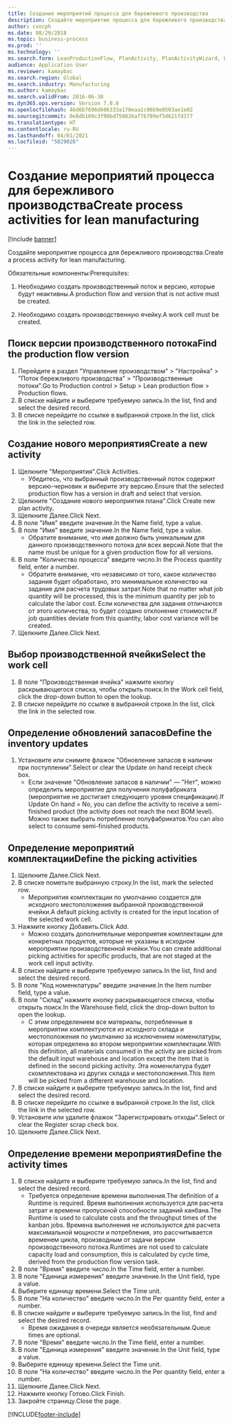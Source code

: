 ```yaml
---
title: Создание мероприятий процесса для бережливого производства
description: Создайте мероприятие процесса для бережливого производства.
author: cvocph
ms.date: 08/29/2018
ms.topic: business-process
ms.prod: ''
ms.technology: ''
ms.search.form: LeanProductionFlow, PlanActivity, PlanActivityWizard, LeanWorkCellLookup, InventLocationIdLookup, PlanActivityDetails, KanbanJobPickingListPart
audience: Application User
ms.reviewer: kamaybac
ms.search.region: Global
ms.search.industry: Manufacturing
ms.author: kamaybac
ms.search.validFrom: 2016-06-30
ms.dyn365.ops.version: Version 7.0.0
ms.openlocfilehash: 46d6b7696d606333a170eaa1c06b9e0503ae1e02
ms.sourcegitcommit: 0e8db169c3f90bd750826af76709ef5d621fd377
ms.translationtype: HT
ms.contentlocale: ru-RU
ms.lasthandoff: 04/01/2021
ms.locfileid: "5829026"
---
```

# <a name="create-process-activities-for-lean-manufacturing"></a><span data-ttu-id="155ed-103">Создание мероприятий процесса для бережливого производства</span><span class="sxs-lookup"><span data-stu-id="155ed-103">Create process activities for lean manufacturing</span></span>

[!include [banner](../../includes/banner.md)]

<span data-ttu-id="155ed-104">Создайте мероприятие процесса для бережливого производства.</span><span class="sxs-lookup"><span data-stu-id="155ed-104">Create a process activity for lean manufacturing.</span></span> 

<span data-ttu-id="155ed-105">Обязательные компоненты:</span><span class="sxs-lookup"><span data-stu-id="155ed-105">Prerequisites:</span></span> 

1. <span data-ttu-id="155ed-106">Необходимо создать производственный поток и версию, которые будут неактивны.</span><span class="sxs-lookup"><span data-stu-id="155ed-106">A production flow and version that is not active must be created.</span></span>

2. <span data-ttu-id="155ed-107">Необходимо создать производственную ячейку.</span><span class="sxs-lookup"><span data-stu-id="155ed-107">A work cell must be created.</span></span>


## <a name="find-the-production-flow-version"></a><span data-ttu-id="155ed-108">Поиск версии производственного потока</span><span class="sxs-lookup"><span data-stu-id="155ed-108">Find the production flow version</span></span>
1. <span data-ttu-id="155ed-109">Перейдите в раздел "Управление производством" > "Настройка" > "Поток бережливого производства" > "Производственные потоки".</span><span class="sxs-lookup"><span data-stu-id="155ed-109">Go to Production control > Setup > Lean production flow > Production flows.</span></span>
2. <span data-ttu-id="155ed-110">В списке найдите и выберите требуемую запись.</span><span class="sxs-lookup"><span data-stu-id="155ed-110">In the list, find and select the desired record.</span></span>
3. <span data-ttu-id="155ed-111">В списке перейдите по ссылке в выбранной строке.</span><span class="sxs-lookup"><span data-stu-id="155ed-111">In the list, click the link in the selected row.</span></span>

## <a name="create-a-new-activity"></a><span data-ttu-id="155ed-112">Создание нового мероприятия</span><span class="sxs-lookup"><span data-stu-id="155ed-112">Create a new activity</span></span>
1. <span data-ttu-id="155ed-113">Щелкните "Мероприятия".</span><span class="sxs-lookup"><span data-stu-id="155ed-113">Click Activities.</span></span>
    * <span data-ttu-id="155ed-114">Убедитесь, что выбранный производственный поток содержит версию-черновик и выберите эту версию.</span><span class="sxs-lookup"><span data-stu-id="155ed-114">Ensure that the selected production flow has a version in draft and select that version.</span></span>  
2. <span data-ttu-id="155ed-115">Щелкните "Создание нового мероприятия плана".</span><span class="sxs-lookup"><span data-stu-id="155ed-115">Click Create new plan activity.</span></span>
3. <span data-ttu-id="155ed-116">Щелкните Далее.</span><span class="sxs-lookup"><span data-stu-id="155ed-116">Click Next.</span></span>
4. <span data-ttu-id="155ed-117">В поле "Имя" введите значение.</span><span class="sxs-lookup"><span data-stu-id="155ed-117">In the Name field, type a value.</span></span>
5. <span data-ttu-id="155ed-118">В поле "Имя" введите значение.</span><span class="sxs-lookup"><span data-stu-id="155ed-118">In the Name field, type a value.</span></span>
    * <span data-ttu-id="155ed-119">Обратите внимание, что имя должно быть уникальным для данного производственного потока для всех версий.</span><span class="sxs-lookup"><span data-stu-id="155ed-119">Note that the name must be unique for a given production flow for all versions.</span></span>  
6. <span data-ttu-id="155ed-120">В поле "Количество процесса" введите число.</span><span class="sxs-lookup"><span data-stu-id="155ed-120">In the Process quantity field, enter a number.</span></span>
    * <span data-ttu-id="155ed-121">Обратите внимание, что независимо от того, какое количество задания будет обработано, это минимальное количество на задание для расчета трудовых затрат.</span><span class="sxs-lookup"><span data-stu-id="155ed-121">Note that no matter what job quantity will be processed, this is the minimum quantity per job to calculate the labor cost.</span></span> <span data-ttu-id="155ed-122">Если количества для задания отличаются от этого количества, то будет создано отклонение стоимости.</span><span class="sxs-lookup"><span data-stu-id="155ed-122">If job quantities deviate from this quantity, labor cost variance will be created.</span></span>  
7. <span data-ttu-id="155ed-123">Щелкните Далее.</span><span class="sxs-lookup"><span data-stu-id="155ed-123">Click Next.</span></span>

## <a name="select-the-work-cell"></a><span data-ttu-id="155ed-124">Выбор производственной ячейки</span><span class="sxs-lookup"><span data-stu-id="155ed-124">Select the work cell</span></span>
1. <span data-ttu-id="155ed-125">В поле "Производственная ячейка" нажмите кнопку раскрывающегося списка, чтобы открыть поиск.</span><span class="sxs-lookup"><span data-stu-id="155ed-125">In the Work cell field, click the drop-down button to open the lookup.</span></span>
2. <span data-ttu-id="155ed-126">В списке перейдите по ссылке в выбранной строке.</span><span class="sxs-lookup"><span data-stu-id="155ed-126">In the list, click the link in the selected row.</span></span>

## <a name="define-the-inventory-updates"></a><span data-ttu-id="155ed-127">Определение обновлений запасов</span><span class="sxs-lookup"><span data-stu-id="155ed-127">Define the inventory updates</span></span>
1. <span data-ttu-id="155ed-128">Установите или снимите флажок "Обновление запасов в наличии при поступлении".</span><span class="sxs-lookup"><span data-stu-id="155ed-128">Select or clear the Update on hand receipt check box.</span></span>
    * <span data-ttu-id="155ed-129">Если значение "Обновление запасов в наличии" — "Нет", можно определить мероприятие для получения полуфабриката (мероприятие не достигает следующего уровня спецификации).</span><span class="sxs-lookup"><span data-stu-id="155ed-129">If Update On hand = No, you can define the activity to receive a semi-finished product (the activity does not reach the next BOM level).</span></span>    <span data-ttu-id="155ed-130">Можно также выбрать потребление полуфабрикатов.</span><span class="sxs-lookup"><span data-stu-id="155ed-130">You can also select to consume semi-finished products.</span></span>  

## <a name="define-the-picking-activities"></a><span data-ttu-id="155ed-131">Определение мероприятий комплектации</span><span class="sxs-lookup"><span data-stu-id="155ed-131">Define the picking activities</span></span>
1. <span data-ttu-id="155ed-132">Щелкните Далее.</span><span class="sxs-lookup"><span data-stu-id="155ed-132">Click Next.</span></span>
2. <span data-ttu-id="155ed-133">В списке пометьте выбранную строку.</span><span class="sxs-lookup"><span data-stu-id="155ed-133">In the list, mark the selected row.</span></span>
    * <span data-ttu-id="155ed-134">Мероприятия комплектации по умолчанию создается для исходного местоположения выбранной производственной ячейки.</span><span class="sxs-lookup"><span data-stu-id="155ed-134">A default picking activity is created for the input location of the selected work cell.</span></span>  
3. <span data-ttu-id="155ed-135">Нажмите кнопку Добавить.</span><span class="sxs-lookup"><span data-stu-id="155ed-135">Click Add.</span></span>
    * <span data-ttu-id="155ed-136">Можно создать дополнительные мероприятия комплектации для конкретных продуктов, которые не указаны в исходном мероприятии производственной ячейки.</span><span class="sxs-lookup"><span data-stu-id="155ed-136">You can create additional picking activities for specific products, that are not staged at the work cell input activity.</span></span>  
4. <span data-ttu-id="155ed-137">В списке найдите и выберите требуемую запись.</span><span class="sxs-lookup"><span data-stu-id="155ed-137">In the list, find and select the desired record.</span></span>
5. <span data-ttu-id="155ed-138">В поле "Код номенклатуры" введите значение.</span><span class="sxs-lookup"><span data-stu-id="155ed-138">In the Item number field, type a value.</span></span>
6. <span data-ttu-id="155ed-139">В поле "Склад" нажмите кнопку раскрывающегося списка, чтобы открыть поиск.</span><span class="sxs-lookup"><span data-stu-id="155ed-139">In the Warehouse field, click the drop-down button to open the lookup.</span></span>
    * <span data-ttu-id="155ed-140">С этим определением все материалы, потребленные в мероприятии комплектуются из исходного склада и местоположения по умолчанию за исключением номенклатуры, которая определена во втором мероприятии комплектации.</span><span class="sxs-lookup"><span data-stu-id="155ed-140">With this definition, all materials consumed in the activity are picked from the default input warehouse and location except the item that is defined in the second picking activity.</span></span> <span data-ttu-id="155ed-141">Эта номенклатура будет скомплектована из других склада и местоположения.</span><span class="sxs-lookup"><span data-stu-id="155ed-141">This item will be picked from a different warehouse and location.</span></span>  
7. <span data-ttu-id="155ed-142">В списке найдите и выберите требуемую запись.</span><span class="sxs-lookup"><span data-stu-id="155ed-142">In the list, find and select the desired record.</span></span>
8. <span data-ttu-id="155ed-143">В списке перейдите по ссылке в выбранной строке.</span><span class="sxs-lookup"><span data-stu-id="155ed-143">In the list, click the link in the selected row.</span></span>
9. <span data-ttu-id="155ed-144">Установите или удалите флажок "Зарегистрировать отходы".</span><span class="sxs-lookup"><span data-stu-id="155ed-144">Select or clear the Register scrap check box.</span></span>
10. <span data-ttu-id="155ed-145">Щелкните Далее.</span><span class="sxs-lookup"><span data-stu-id="155ed-145">Click Next.</span></span>

## <a name="define-the-activity-times"></a><span data-ttu-id="155ed-146">Определение времени мероприятия</span><span class="sxs-lookup"><span data-stu-id="155ed-146">Define the activity times</span></span>
1. <span data-ttu-id="155ed-147">В списке найдите и выберите требуемую запись.</span><span class="sxs-lookup"><span data-stu-id="155ed-147">In the list, find and select the desired record.</span></span>
    * <span data-ttu-id="155ed-148">Требуется определение времени выполнения.</span><span class="sxs-lookup"><span data-stu-id="155ed-148">The definition of a Runtime is required.</span></span> <span data-ttu-id="155ed-149">Время выполнения используется для расчета затрат и времени пропускной способности заданий канбана.</span><span class="sxs-lookup"><span data-stu-id="155ed-149">The Runtime is used to calculate costs and the throughput times of the kanban jobs.</span></span> <span data-ttu-id="155ed-150">Времена выполнения не используются для расчета максимальной мощности и потребления, это рассчитывается временем цикла, производным от задачи версии производственного потока.</span><span class="sxs-lookup"><span data-stu-id="155ed-150">Runtimes are not used to calculate capacity load and consumption, this is calculated by cycle time, derived from the production flow version task.</span></span>  
2. <span data-ttu-id="155ed-151">В поле "Время" введите число.</span><span class="sxs-lookup"><span data-stu-id="155ed-151">In the Time field, enter a number.</span></span>
3. <span data-ttu-id="155ed-152">В поле "Единица измерения" введите значение.</span><span class="sxs-lookup"><span data-stu-id="155ed-152">In the Unit field, type a value.</span></span>
4. <span data-ttu-id="155ed-153">Выберите единицу времени.</span><span class="sxs-lookup"><span data-stu-id="155ed-153">Select the Time unit.</span></span>
5. <span data-ttu-id="155ed-154">В поле "На количество" введите число.</span><span class="sxs-lookup"><span data-stu-id="155ed-154">In the Per quantity field, enter a number.</span></span>
6. <span data-ttu-id="155ed-155">В списке найдите и выберите требуемую запись.</span><span class="sxs-lookup"><span data-stu-id="155ed-155">In the list, find and select the desired record.</span></span>
    * <span data-ttu-id="155ed-156">Время ожидания в очереди является необязательным.</span><span class="sxs-lookup"><span data-stu-id="155ed-156">Queue times are optional.</span></span>  
7. <span data-ttu-id="155ed-157">В поле "Время" введите число.</span><span class="sxs-lookup"><span data-stu-id="155ed-157">In the Time field, enter a number.</span></span>
8. <span data-ttu-id="155ed-158">В поле "Единица измерения" введите значение.</span><span class="sxs-lookup"><span data-stu-id="155ed-158">In the Unit field, type a value.</span></span>
9. <span data-ttu-id="155ed-159">Выберите единицу времени.</span><span class="sxs-lookup"><span data-stu-id="155ed-159">Select the Time unit.</span></span>
10. <span data-ttu-id="155ed-160">В поле "На количество" введите число.</span><span class="sxs-lookup"><span data-stu-id="155ed-160">In the Per quantity field, enter a number.</span></span>
11. <span data-ttu-id="155ed-161">Щелкните Далее.</span><span class="sxs-lookup"><span data-stu-id="155ed-161">Click Next.</span></span>
12. <span data-ttu-id="155ed-162">Нажмите кнопку Готово.</span><span class="sxs-lookup"><span data-stu-id="155ed-162">Click Finish.</span></span>
13. <span data-ttu-id="155ed-163">Закройте страницу.</span><span class="sxs-lookup"><span data-stu-id="155ed-163">Close the page.</span></span>



[!INCLUDE[footer-include](../../../includes/footer-banner.md)]